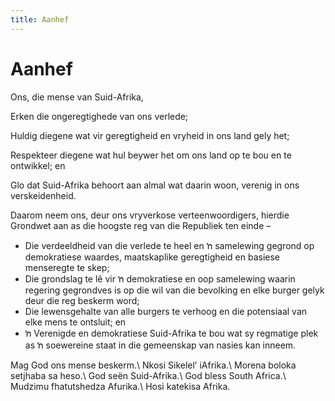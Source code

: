 ```yaml
---
title: Aanhef
---
```


# Aanhef

Ons, die mense van Suid-Afrika,

Erken die ongeregtighede van ons verlede;

Huldig diegene wat vir geregtigheid en vryheid in ons land gely het;

Respekteer diegene wat hul beywer het om ons land op te bou en te ontwikkel; en

Glo dat Suid-Afrika behoort aan almal wat daarin woon, verenig in ons verskeidenheid.

Daarom neem ons, deur ons vryverkose verteenwoordigers, hierdie Grondwet aan as die hoogste reg van die Republiek ten einde –

*	Die verdeeldheid van die verlede te heel en ŉ samelewing gegrond op demokratiese waardes, maatskaplike geregtigheid en basiese menseregte te skep;
*	Die grondslag te lê vir ŉ demokratiese en oop samelewing waarin regering gegrondves is op die wil van die bevolking en elke burger gelyk deur die reg beskerm word;
*	Die lewensgehalte van alle burgers te verhoog en die potensiaal van elke mens te ontsluit; en
*	ŉ Verenigde en demokratiese Suid-Afrika te bou wat sy regmatige plek as ŉ soewereine staat in die gemeenskap van nasies kan inneem.

Mag God ons mense beskerm.\\
Nkosi Sikelel’ iAfrika.\\
Morena boloka setjhaba sa heso.\\
God seën Suid-Afrika.\\
God bless South Africa.\\
Mudzimu fhatutshedza Afurika.\\
Hosi katekisa Afrika.